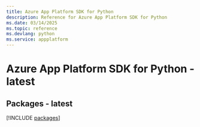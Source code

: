 ```yaml
---
title: Azure App Platform SDK for Python
description: Reference for Azure App Platform SDK for Python
ms.date: 03/14/2025
ms.topic: reference
ms.devlang: python
ms.service: appplatform
---
```

# Azure App Platform SDK for Python - latest
## Packages - latest
[!INCLUDE [packages](app-platform-index.md)]